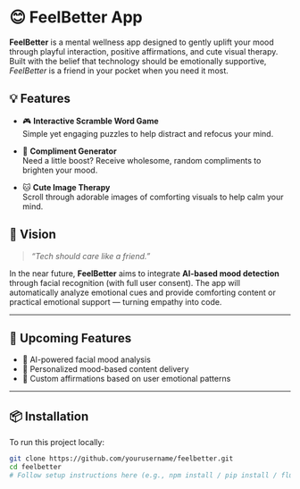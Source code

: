 # 😊 FeelBetter App

**FeelBetter** is a  mental wellness app designed to gently uplift your mood through playful interaction, positive affirmations, and cute visual therapy. Built with the belief that technology should be emotionally supportive, *FeelBetter* is a friend in your pocket when you need it most.



## 💡 Features

- 🎮 **Interactive Scramble Word Game**  
  Simple yet engaging puzzles to help distract and refocus your mind.

- 💬 **Compliment Generator**  
  Need a little boost? Receive wholesome, random compliments to brighten your mood.

- 🐱 **Cute Image Therapy**  
  Scroll through adorable images of comforting visuals to help calm your mind.



## 🌈 Vision

> _“Tech should care like a friend.”_

In the near future, **FeelBetter** aims to integrate **AI-based mood detection** through facial recognition (with full user consent). The app will automatically analyze emotional cues and provide comforting content or practical emotional support — turning empathy into code.

---

## 🚧 Upcoming Features

- 🤖 AI-powered facial mood analysis  
- 🧠 Personalized mood-based content delivery  
- 💌 Custom affirmations based on user emotional patterns

---

## 📦 Installation

To run this project locally:

```bash
git clone https://github.com/yourusername/feelbetter.git
cd feelbetter
# Follow setup instructions here (e.g., npm install / pip install / flutter pub get)
